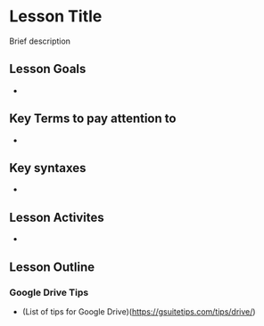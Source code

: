 # Lesson Title
Brief description
## Lesson Goals
- 
## Key Terms to pay attention to
- 
## Key syntaxes
- 
## Lesson Activites
- 
## Lesson Outline
### Google Drive Tips
- (List of tips for Google Drive)(https://gsuitetips.com/tips/drive/)
